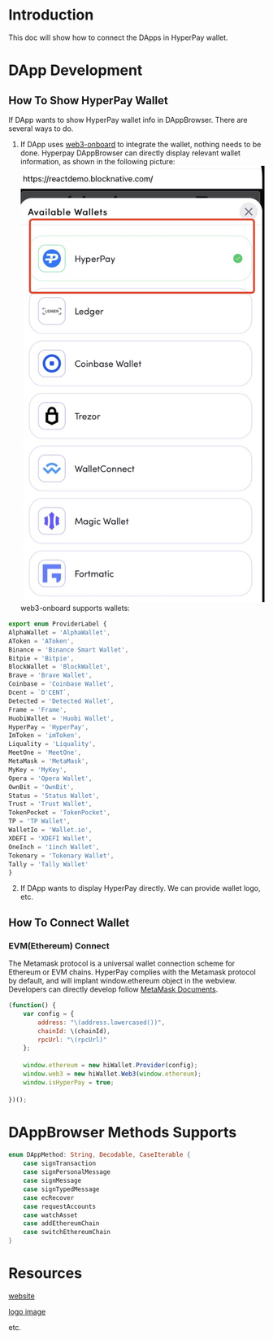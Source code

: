 # Introduction
This doc will show how to connect the DApps in HyperPay wallet.

# DApp Development
## How To Show HyperPay Wallet
  If DApp wants to show HyperPay wallet info in DAppBrowser. There are several ways to do.
  1. If DApp uses [web3-onboard](https://github.com/blocknative/web3-onboard) to integrate the wallet, nothing needs to be done. Hyperpay DAppBrowser can directly display relevant wallet information, as shown in the following picture:
  ![Web3 Onborad Demo](assets/16547625247238.jpg)
 web3-onboard supports wallets:
  ```js
  export enum ProviderLabel {
  AlphaWallet = 'AlphaWallet',
  AToken = 'AToken',
  Binance = 'Binance Smart Wallet',
  Bitpie = 'Bitpie',
  BlockWallet = 'BlockWallet',
  Brave = 'Brave Wallet',
  Coinbase = 'Coinbase Wallet',
  Dcent = `D'CENT`,
  Detected = 'Detected Wallet',
  Frame = 'Frame',
  HuobiWallet = 'Huobi Wallet',
  HyperPay = 'HyperPay',
  ImToken = 'imToken',
  Liquality = 'Liquality',
  MeetOne = 'MeetOne',
  MetaMask = 'MetaMask',
  MyKey = 'MyKey',
  Opera = 'Opera Wallet',
  OwnBit = 'OwnBit',
  Status = 'Status Wallet',
  Trust = 'Trust Wallet',
  TokenPocket = 'TokenPocket',
  TP = 'TP Wallet',
  WalletIo = 'Wallet.io',
  XDEFI = 'XDEFI Wallet',
  OneInch = '1inch Wallet',
  Tokenary = 'Tokenary Wallet',
  Tally = 'Tally Wallet'
}
```
  
 2.  If DApp wants to display HyperPay  directly. We can provide wallet logo, etc.   
## How To Connect Wallet 
### EVM(Ethereum) Connect
The Metamask protocol is a universal wallet connection scheme for Ethereum or EVM chains. HyperPay complies with the Metamask protocol by default, and will implant window.ethereum object in the webview. Developers can directly develop follow [MetaMask Documents](https://docs.metamask.io/guide/ethereum-provider.html).

```js
(function() {
    var config = {
        address: "\(address.lowercased())",
        chainId: \(chainId),
        rpcUrl: "\(rpcUrl)"
    };

    window.ethereum = new hiWallet.Provider(config);
    window.web3 = new hiWallet.Web3(window.ethereum);
    window.isHyperPay = true;
    
})();
```
# DAppBrowser Methods Supports

```swift
enum DAppMethod: String, Decodable, CaseIterable {
    case signTransaction
    case signPersonalMessage
    case signMessage
    case signTypedMessage
    case ecRecover
    case requestAccounts
    case watchAsset
    case addEthereumChain
    case switchEthereumChain
}
```
# Resources

[website](https://www.hyperpay.tech/)

[logo image](assets/WechatIMG24.png)


etc.